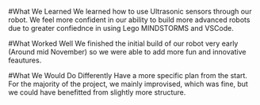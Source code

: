 #What We Learned
We learned how to use Ultrasonic sensors through our robot. We feel more confident in our ability to build more advanced robots due to greater confiednce in using Lego MINDSTORMS and VSCode.

#What Worked Well
We finished the initial build of our robot very early (Around mid November) so we were able to add more fun and innovative feautures.

#What We Would Do Differently
Have a more specific plan from the start. For the majority of the project, we mainly improvised, which was fine, but we could have benefitted from slightly more structure.

